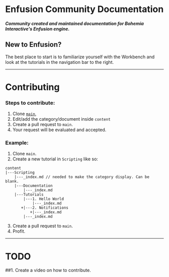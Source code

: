 # Enfusion Community Documentation
##### Community created and maintained documentation for Bohemia Interactive's Enfusion engine.

## New to Enfusion?
The best place to start is to familiarize yourself with the Workbench and look at the tutorials in the navigation bar to the right.

---
# Contributing

### Steps to contribute:
1. Clone [`main`](https://github.com/PDTFawks/enfusion-community-documentation),
2. Edit/add the category/document inside `content`
3. Create a pull request to `main`.
4. Your request will be evaluated and accepted.

### Example:
1. Clone `main`.
2. Create a new tutorial in `Scripting` like so:
```
content
|---Scripting
    |---_index.md // needed to make the category display. Can be blank.
    |---Documentation
        |---_index.md
    |---Tutorials
        |---1. Hello World
            |---_index.md
       +|---2. Notifications
           +|---_index.md
        |---_index.md
```
3. Create a pull request to `main`.
4. Profit.
---
# TODO
##1. Create a video on how to contribute.
